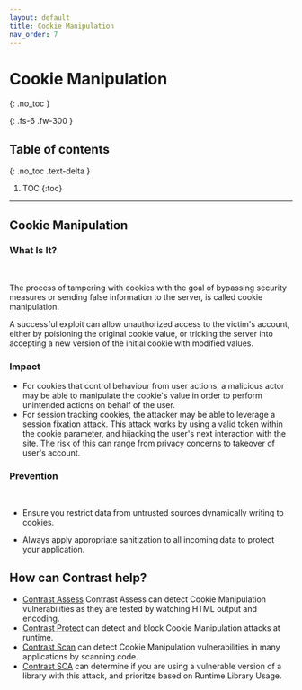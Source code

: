 ```yaml
---
layout: default
title: Cookie Manipulation
nav_order: 7
---
```


# Cookie Manipulation
{: .no_toc }

{: .fs-6 .fw-300 }

## Table of contents
{: .no_toc .text-delta }

1. TOC
{:toc}

---

## Cookie Manipulation

### What Is It? 
<br/>

The process of tampering with cookies with the goal of bypassing security measures or sending false information to the server, is called cookie manipulation.

A successful exploit can allow unauthorized access to the victim's account, either by poisioning the original cookie value, or tricking the server into accepting a new version of the initial cookie with modified values.


### Impact

- For cookies that control behaviour from user actions, a malicious actor may be able to manipulate the cookie's value in order to perform unintended actions on behalf of the user.
- For session tracking cookies, the attacker may be able to leverage a session fixation attack. 
This attack works by using a valid token within the cookie parameter, and hijacking the user's next interaction with the site. The risk of this can range from privacy concerns to takeover of user's account.



### Prevention  
<br/>

- Ensure you restrict data from untrusted sources dynamically writing to cookies.

- Always apply appropriate sanitization to all incoming data to protect your application.



## How can Contrast help?

- [Contrast Assess](https://www.contrastsecurity.com/contrast-assess) Contrast Assess can detect Cookie Manipulation vulnerabilities as they are tested by watching HTML output and encoding.
- [Contrast Protect](https://www.contrastsecurity.com/contrast-protect) can detect and block Cookie Manipulation attacks at runtime. 
- [Contrast Scan](https://www.contrastsecurity.com/contrast-scan) can detect Cookie Manipulation vulnerabilities in many applications by scanning code.
- [Contrast SCA](https://www.contrastsecurity.com/contrast-sca) can determine if you are using a vulnerable version of a library with this attack, and prioritze based on Runtime Library Usage.